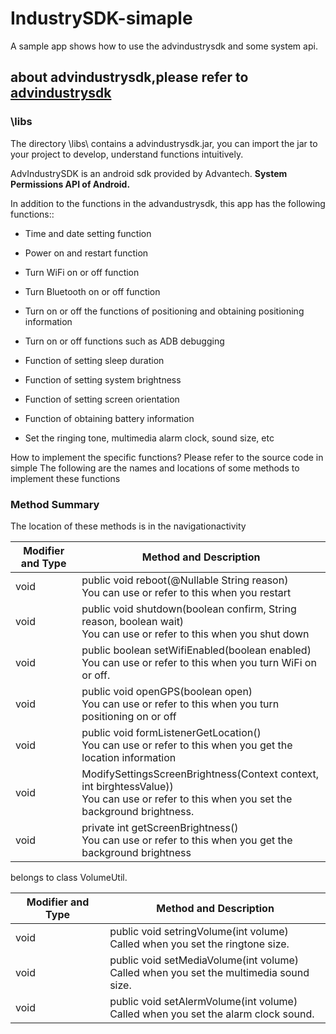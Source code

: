 # IndustrySDK-simaple

A sample app shows how to use the advindustrysdk and some system api.

## about advindustrysdk,please refer to [advindustrysdk](https://github.com/AIM-Android/IndustrySDK)
### \libs
The directory \libs\ contains a advindustrysdk.jar, you can import the jar to your project to develop, understand functions intuitively.  


AdvIndustrySDK is an android sdk provided by Advantech. **System Permissions API of Android.**

In addition to the functions in the advandustrysdk, this app has the following functions::
  
- Time and date setting function

- Power on and restart function

- Turn WiFi on or off  function

- Turn Bluetooth on or off function

- Turn on or off the functions of positioning and obtaining positioning information

- Turn on or off functions such as ADB debugging

- Function of setting sleep duration

- Function of setting system brightness

- Function of setting screen orientation

- Function of obtaining battery information

- Set the ringing tone, multimedia alarm clock, sound size, etc


How to implement the specific functions? Please refer to the source code in simple
The following are the names and locations of some methods to implement these functions

### Method Summary

The location of these methods is in the navigationactivity

| Modifier and Type | Method and Description                                       |
| ----------------- | ------------------------------------------------------------ |
| void              | public void reboot(@Nullable String reason)<br />You can use or refer to this when you restart |
| void              | public void shutdown(boolean confirm, String reason, boolean wait)<br />You can use or refer to this when you shut down|
| void              | public boolean setWifiEnabled(boolean enabled)<br />You can use or refer to this when you turn WiFi on or off. |
| void              | public void openGPS(boolean open)<br />You can use or refer to this when you turn positioning on or off |
| void              | public void formListenerGetLocation()<br />You can use or refer to this when you get the location information |
| void              | ModifySettingsScreenBrightness(Context context, int birghtessValue))<br />You can use or refer to this when you set the background brightness. |
| void              | private int getScreenBrightness()<br />You can use or refer to this when you get the background brightness |


belongs to class VolumeUtil.

| Modifier and Type | Method and Description                                       |
| ----------------- | ------------------------------------------------------------ |
| void              | public void setringVolume(int volume)<br />Called when you set the ringtone size. |
| void              | public void setMediaVolume(int volume)<br />Called when you set the multimedia sound size. |
| void              | public void setAlermVolume(int volume)<br />Called when you set the alarm clock sound. |


